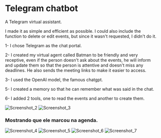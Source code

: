 # Telegram chatbot
A Telegram virtual assistant.

I made it as simple and efficient as possible. I could also include the function to delete or edit events,
but since it wasn't requested, I didn't do it.

1- I chose Telegram as the chat portal.

2- I created my virtual agent called Batman to be friendly and very receptive,
even if the person doesn't ask about the events, he will inform and update them
so that the person is attentive and doesn't miss any deadlines. He also sends the meeting links to make it easier
to access.

3- I used the OpenAI model, the famous chatgpt.

5- I created a memory so that he can remember what was said in the chat.

6- I added 2 tools, one to read the events and another to create them.

![Screenshot_2](https://github.com/user-attachments/assets/3f741f5f-22fa-40eb-9612-823fb9329607)
![Screenshot_3](https://github.com/user-attachments/assets/6d46287a-fb80-48de-b7a3-7ef24535b943)
### Mostrando que ele marcou na agenda.
![Screenshot_4](https://github.com/user-attachments/assets/75188d84-73f9-487c-bf40-513320415bfa)
![Screenshot_5](https://github.com/user-attachments/assets/b8c0e3e2-2ef5-4c42-99bd-957d88ebc88d)
![Screenshot_6](https://github.com/user-attachments/assets/cec8fb78-bf35-4cdc-9b32-6596e659a224)
![Screenshot_7](https://github.com/user-attachments/assets/413eb233-5466-412a-8945-51b91651b199)
